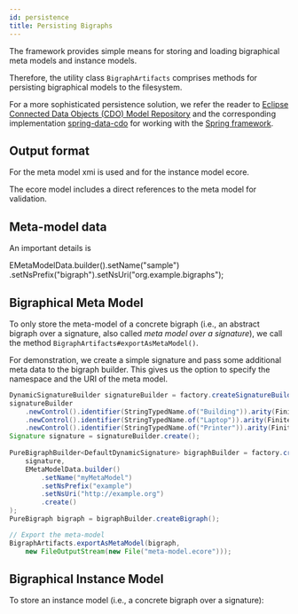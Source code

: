 ```yaml
---
id: persistence
title: Persisting Bigraphs
---
```


<!--# Persisting Bigraphs-->

The framework provides simple means for storing and loading bigraphical
meta models and instance models.

Therefore, the utility class `BigraphArtifacts` comprises methods for
persisting bigraphical models to the filesystem.

For a more sophisticated persistence solution, we refer the reader to 
[Eclipse Connected Data Objects (CDO) Model Repository](https://projects.eclipse.org/projects/modeling.emf.cdo) 
and the corresponding implementation [spring-data-cdo]() for working
with the [Spring framework](https://spring.io/). 

## Output format

For the meta model xmi is used and for the instance model ecore.

The ecore model includes a direct references to the meta model for validation.


## Meta-model data

An important details is

EMetaModelData.builder().setName("sample")
                .setNsPrefix("bigraph").setNsUri("org.example.bigraphs");



## Bigraphical Meta Model

To only store the meta-model of a concrete bigraph (i.e., an abstract bigraph over a signature,
also called *meta model over a signature*), we call the method `BigraphArtifacts#exportAsMetaModel()`.

For demonstration, we create a simple signature and pass some additional
meta data to the bigraph builder. This gives us the option to specify the namespace
and the URI of the meta model.

```java
DynamicSignatureBuilder signatureBuilder = factory.createSignatureBuilder();
signatureBuilder
    .newControl().identifier(StringTypedName.of("Building")).arity(FiniteOrdinal.ofInteger(2)).assign()
    .newControl().identifier(StringTypedName.of("Laptop")).arity(FiniteOrdinal.ofInteger(1)).assign()
    .newControl().identifier(StringTypedName.of("Printer")).arity(FiniteOrdinal.ofInteger(2)).assign()
Signature signature = signatureBuilder.create();
        
PureBigraphBuilder<DefaultDynamicSignature> bigraphBuilder = factory.createBigraphBuilder(
    signature,
    EMetaModelData.builder()
        .setName("myMetaModel")
        .setNsPrefix("example")
        .setNsUri("http://example.org")
        .create()
);
PureBigraph bigraph = bigraphBuilder.createBigraph();

// Export the meta-model
BigraphArtifacts.exportAsMetaModel(bigraph,
    new FileOutputStream(new File("meta-model.ecore")));
```


## Bigraphical Instance Model

To store an instance model (i.e., a concrete bigraph over a signature):

```java

```



